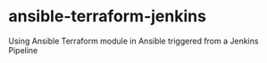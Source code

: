 # ansible-terraform-jenkins

Using Ansible Terraform module in Ansible triggered from a Jenkins Pipeline

